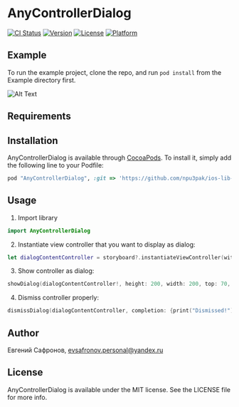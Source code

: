 # AnyControllerDialog

[![CI Status](http://img.shields.io/travis/npu3pak/AnyControllerDialog.svg?style=flat)](https://travis-ci.org/npu3pak/AnyControllerDialog)
[![Version](https://img.shields.io/cocoapods/v/AnyControllerDialog.svg?style=flat)](http://cocoapods.org/pods/AnyControllerDialog)
[![License](https://img.shields.io/cocoapods/l/AnyControllerDialog.svg?style=flat)](http://cocoapods.org/pods/AnyControllerDialog)
[![Platform](https://img.shields.io/cocoapods/p/AnyControllerDialog.svg?style=flat)](http://cocoapods.org/pods/AnyControllerDialog)

## Example

To run the example project, clone the repo, and run `pod install` from the Example directory first.

![Alt Text](https://media.giphy.com/media/26n6WyO2Q8ezgzSla/giphy.gif)

## Requirements

## Installation

AnyControllerDialog is available through [CocoaPods](http://cocoapods.org). To install
it, simply add the following line to your Podfile:

```ruby
pod "AnyControllerDialog", :git => 'https://github.com/npu3pak/ios-lib-any-controller-dialog.git' 
```

## Usage

1. Import library
```swift
import AnyControllerDialog
```
2. Instantiate view controller that you want to display as dialog:
```swift
let dialogContentController = storyboard?.instantiateViewController(withIdentifier: "DialogContent")
```
3. Show controller as dialog:
```swift
showDialog(dialogContentController!, height: 200, width: 200, top: 70, completion: {print("Presented!")})
```
4. Dismiss controller properly:
```swift
dismissDialog(dialogContentController, completion: {print("Dismissed!")})
```

## Author

Евгений Сафронов, evsafronov.personal@yandex.ru

## License

AnyControllerDialog is available under the MIT license. See the LICENSE file for more info.
